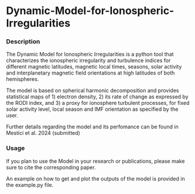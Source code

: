 # Dynamic-Model-for-Ionospheric-Irregularities

### Description
The Dynamic Model for Ionospheric Irregularities is a python tool that characterizes the ionospheric irregularity and turbulence indices for different magnetic latitudes, magnetic local times, seasons, solar activity and interplanetary magnetic field orientations at high latitudes of both hemispheres.

The model is based on spherical harmonic decomposition and provides statistical maps of 1) electron density, 2) its rate of change as expressed by the RODI index, and 3) a proxy for ionosphere turbulent processes, for fixed solar activity level, local season and IMF orientation as specified by the user.

Further details regarding the model and its perfomance can be found in Mestici et al. 2024 (submitted)

### Usage

If you plan to use the Model in your research or publications, please make sure to cite the corresponding paper. 

An example on how to get and plot the outputs of the model is provided in the example.py file.
